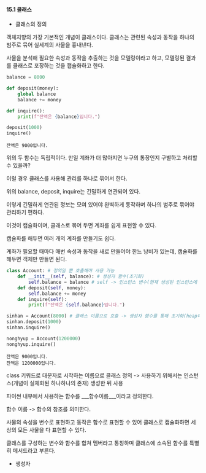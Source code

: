 #### 15.1 클래스



- 클래스의 정의



객체지향의 가장 기본적인 개념이 클래스이다. 클래스는 관련된 속성과 동작을 하나의 범주로 묶어 실세계의 사물을 흉내낸다.

사물을 분석해 필요한 속성과 동작을 추출하는 것을 모델링이라고 하고, 모델링된 결과를 클래스로 포장하는 것을 캡슐화하고 한다.

```python
balance = 8000

def deposit(money):
    global balance
    balance += money

def inquire():
    print(f"잔액은 {balance}입니다.")

deposit(1000)
inquire()
```

```
잔액은 9000입니다.
```

위의 두 함수는 독립적이다. 만일 계좌가 더 많아지면 누구의 통장인지 구별하고 처리할 수 있을까?

이럴 경우 클래스를 사용해 관리를 하나로 묶어서 한다.

위의 balance, deposit, inquire는 긴밀하게 연관되어 있다.

이렇게 긴밀하게 연관된 정보는 모여 있어야 완벽하게 동작하며 하나의 범주로 묶어야 관리하기 편하다.

이것이 캡슐화이며, 클래스로 묶어 두면 계좌를 쉽게 표현할 수 있다.

캡슐화를 해두면 여러 개의 계좌를 만들기도 쉽다.

계좌가 필요할 때마다 매번 속성과 동작을 새로 만들어야 한느 낭비가 있는데, 캡슐화를 해두면 객체만 만들면 된다.

```python
class Account: # 정의일 뿐 호출해야 사용 가능
    def __init__(self, balance): # 생성자 함수(초기화)
        self.balance = balance # self -> 인스턴스 변수(현재 생성된 인스턴스에 대한 참조, 지금의 인스턴스가 누구냐에 따라 달라짐)
    def deposit(self, money):
        self.balance += money
    def inquire(self):
        print(f"잔액은 {self.balance}입니다.")

sinhan = Account(8000) # 클래스 이름으로 호출 -> 생성자 함수를 통해 초기화(heap에 메모리 잡힘)
sinhan.deposit(1000)
sinhan.inquire()

nonghyup = Account(1200000)
nonghyup.inquire()
```

```
잔액은 9000입니다.
잔액은 1200000입니다.
```

class 키워드로 대문자로 시작하는 이름으로 클래스 정의 -> 사용하기 위해서는 인스턴스(개념이 실체화된 하나하나의 존재) 생성한 뒤 사용

파이썬 내부에서 사용하는 함수를 \_\__함수이름\_\__이라고 정의한다.

함수 이름 -> 함수의 참조를 의미한다.

사물의 속성을 변수로 표현하고 동작은 함수로 표현할 수 있어 클래스로 캡슐화하면 세상의 모든 사물을 다 표현할 수 있다. 

클래스를 구성하는 변수와 함수를 합쳐 멤버라고 통칭하며 클래스에 소속된 함수를 특별히 메서드라고 부른다.



- 생성자



